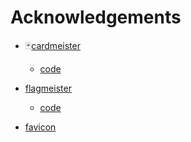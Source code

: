 # Acknowledgements

- 🃏[cardmeister](https://cardmeister.github.io/)

  - [code](https://github.com/cardmeister/cardmeister.github.io)

- [flagmeister](https://flagmeister.github.io/)

  - [code](https://github.com/flagmeister/flagmeister.github.io)

- [favicon](https://www.favicon.cc/?action=icon&file_id=330076)
